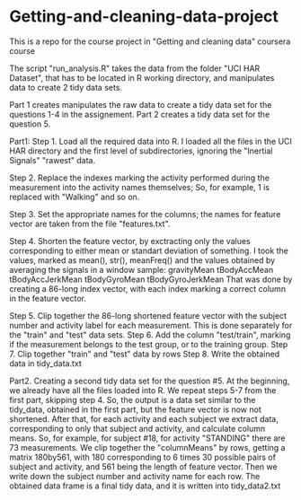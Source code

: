 Getting-and-cleaning-data-project
=================================

This is a repo for the course project in "Getting and cleaning data" coursera course


The script "run_analysis.R" takes the data from the folder "UCI HAR Dataset", that has to be located in R working directory,
and manipulates data to create 2 tidy data sets. 

Part 1 creates manipulates the raw data to create a tidy data set for the questions 1-4 in the assignement.
Part 2 creates a tidy data set for the question 5.

Part1:
Step 1. Load all the required data into R. I loaded all the files in the UCI HAR directory and the first level
of subdirectories, ignoring the "Inertial Signals" "rawest" data.

Step 2. Replace the indexes marking the activity performed during the measurement into the activity names themselves;
So, for example, 1 is replaced with "Walking" and so on.

Step 3. Set the appropriate names for the columns; the names for feature vector are taken from the file "features.txt".

Step 4. Shorten the feature vector, by exctracting only the values corresponding to either mean or standart deviation of something. 
I took the values, marked as mean(), str(), meanFreq() and the values obtained by averaging the signals in a window sample: 
gravityMean
tBodyAccMean
tBodyAccJerkMean
tBodyGyroMean
tBodyGyroJerkMean
That was done by creating a 86-long index vector, with each index marking a correct column in the feature vector.

Step 5. Clip together the 86-long shortened feature vector with the subject number and activity label for each measurement. This is done separately for the "train" and "test" data sets. 
Step 6. Add the column "test/train", marking if the measurement belongs to the test group, or to the training group. 
Step 7. Clip together "train" and "test" data by rows
Step 8. Write the obtained data in tidy_data.txt

Part2. Creating a second tidy data set for the question #5.
At the beginning, we already have all the files loaded into R.
We repeat steps 5-7 from the first part, skipping step 4. So, the output is a data set similar to the tidy_data, obtained in the first part, but the feature vector is now not shortened.
After that, for each activity and each subject we extract data, corresponding to only that subject and activity, and calculate column means. So, for example, for subject #18, for activity "STANDING" there are 73 measurements.
We clip together the "columnMeans" by rows, getting a matrix 180by561, with 180 corresponding to 6 times 30 possible
pairs of subject and activity, and 561 being the length of feature vector.
Then we write down the subject number and activity name for each row.
The obtained data frame is a final tidy data, and it is written into tidy_data2.txt
